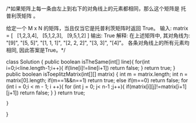/*如果矩阵上每一条由左上到右下的对角线上的元素都相同，那么这个矩阵是 托普利茨矩阵 。

给定一个 M x N 的矩阵，当且仅当它是托普利茨矩阵时返回 True。
输入: 
matrix = [
  [1,2,3,4],
  [5,1,2,3],
  [9,5,1,2]
]
输出: True
解释:
在上述矩阵中, 其对角线为:
"[9]", "[5, 5]", "[1, 1, 1]", "[2, 2, 2]", "[3, 3]", "[4]"。
各条对角线上的所有元素均相同, 因此答案是True。*/

class Solution {
    public boolean isTheSame(int[] line){
        for(int i=0;i<line.length-1;i++){
            if(line[i]!=line[i+1])
            return false;
        }
        return true;
    }
    public boolean isToeplitzMatrix(int[][] matrix) {
        int m = matrix.length;
        int n = matrix[0].length;
        if(m==1&&n==1)
        return true;
        else if(m==0)
        return false;
        for (int i = 0;i < m - 1; i ++){
            for (int j = 0; j< n-1 ;j++){
                if(matrix[i][j]!=matrix[i+1][j+1])
                return false;
            }
        }
        return true;

    }
}
